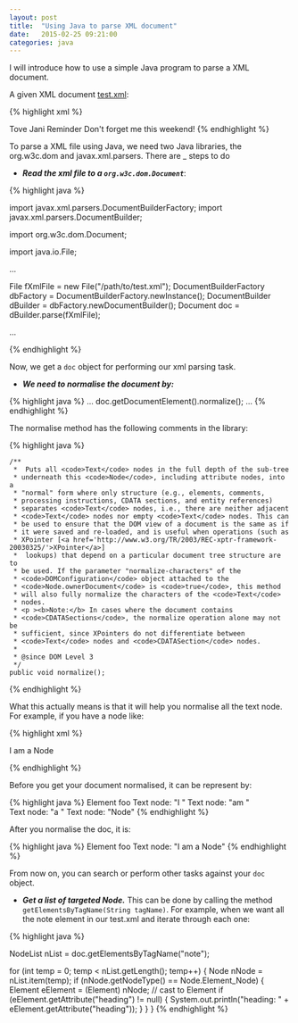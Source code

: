 ```yaml
---
layout: post
title:  "Using Java to parse XML document"
date:   2015-02-25 09:21:00
categories: java
---
```


I will introduce how to use a simple Java program to parse a XML document.

A given XML document [test.xml](http://www.w3schools.com/xml/note.xml):	

{% highlight xml %}
<?xml version="1.0" encoding="UTF-8"?>
<note>
	<to>Tove</to>
	<from>Jani</from>
	<heading>Reminder</heading>
	<body>Don't forget me this weekend!</body>
</note>
{% endhighlight %}

To parse a XML file using Java, we need two Java libraries, the org.w3c.dom and javax.xml.parsers. There are _ steps to do

- ***Read the xml file to a ```org.w3c.dom.Document```***:

{% highlight java %}

import javax.xml.parsers.DocumentBuilderFactory;
import javax.xml.parsers.DocumentBuilder;

import org.w3c.dom.Document;

import java.io.File;

...

File fXmlFile = new File("/path/to/test.xml");
DocumentBuilderFactory dbFactory = DocumentBuilderFactory.newInstance();
DocumentBuilder dBuilder = dbFactory.newDocumentBuilder();
Document doc = dBuilder.parse(fXmlFile);

...

{% endhighlight %}


Now, we get a ```doc``` object for performing our xml parsing task.

- ***We need to normalise the document by:***

{% highlight java %}
...
doc.getDocumentElement().normalize();
...
{% endhighlight %}

The normalise method has the following comments in the library:

{% highlight java %}

    /**
     *  Puts all <code>Text</code> nodes in the full depth of the sub-tree
     * underneath this <code>Node</code>, including attribute nodes, into a
     * "normal" form where only structure (e.g., elements, comments,
     * processing instructions, CDATA sections, and entity references)
     * separates <code>Text</code> nodes, i.e., there are neither adjacent
     * <code>Text</code> nodes nor empty <code>Text</code> nodes. This can
     * be used to ensure that the DOM view of a document is the same as if
     * it were saved and re-loaded, and is useful when operations (such as
     * XPointer [<a href='http://www.w3.org/TR/2003/REC-xptr-framework-20030325/'>XPointer</a>]
     *  lookups) that depend on a particular document tree structure are to
     * be used. If the parameter "normalize-characters" of the
     * <code>DOMConfiguration</code> object attached to the
     * <code>Node.ownerDocument</code> is <code>true</code>, this method
     * will also fully normalize the characters of the <code>Text</code>
     * nodes.
     * <p ><b>Note:</b> In cases where the document contains
     * <code>CDATASections</code>, the normalize operation alone may not be
     * sufficient, since XPointers do not differentiate between
     * <code>Text</code> nodes and <code>CDATASection</code> nodes.
     *
     * @since DOM Level 3
     */
    public void normalize();
{% endhighlight %}

What this actually means is that it will help you normalise all the text node. For example, if you have a node like:

{% highlight xml %}

<foo>I 
am
a
Node</foo>

{% endhighlight %}

Before you get your document normalised, it can be represent by:


{% highlight java %}
Element foo
  Text node: "I "
  Text node: "am "  
  Text node: "a "
  Text node: "Node"
{% endhighlight %}


After you normalise the doc, it is:

{% highlight java %}
Element foo
  Text node: "I am a Node"
{% endhighlight %}

From now on, you can search or perform other tasks against your ```doc``` object.

- ***Get a list of targeted Node.*** This can be done by calling the method ```getElementsByTagName(String tagName)```. For example, when we want all the note element in our test.xml and iterate through each one:

{% highlight java %}

NodeList nList = doc.getElementsByTagName("note");

for (int temp = 0; temp < nList.getLength(); temp++) {
	Node nNode = nList.item(temp);
	if (nNode.getNodeType() == Node.Element_Node) {
		Element eElement = (Element) nNode; // cast to Element
		if (eElement.getAttribute("heading") != null) {
			System.out.println("heading: " + eElement.getAttribute("heading"));
		}
	}
}
{% endhighlight %}









